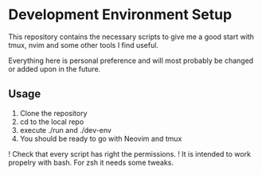 # Development Environment Setup

This repository contains the necessary scripts to give me a good start with tmux,
nvim and some other tools I find useful.

Everything here is personal preference and will most probably be changed or added
upon in the future. 

## Usage
1. Clone the repository
2. cd to the local repo
3. execute ./run and ./dev-env 
4. You should be ready to go with Neovim and tmux

! Check that every script has right the permissions.
! It is intended to work propelry with bash. For zsh it needs some tweaks.
